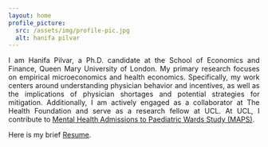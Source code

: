 ```yaml
---
layout: home
profile_picture:
  src: /assets/img/profile-pic.jpg
  alt: hanifa pilvar
---
```


<p align="justify">
I am Hanifa Pilvar, a Ph.D. candidate at the School of Economics and Finance, Queen Mary University of London. My primary research focuses on empirical microeconomics and health economics. Specifically, my work centers around understanding physician behavior and incentives, as well as the implications of physician shortages and potential strategies for mitigation. Additionally, I am actively engaged as a collaborator at The Health Foundation and serve as a research fellow at UCL. At UCL, I contribute to <a href="https://iris.ucl.ac.uk/iris/browse/researchActivity/37000">Mental Health Admissions to Paediatric Wards Study (MAPS)</a>.

</p>
  Here is my brief <a href="https://www.dropbox.com/scl/fi/gvmop1f8oo5q2o17pl2xd/CV.pdf?rlkey=i2nqr97ct35ib9572rld7e4ss&dl=0">Resume</a>.



